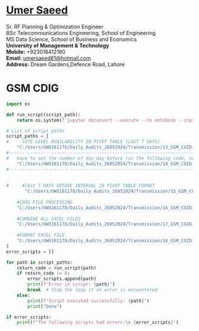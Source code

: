 #  [Umer Saeed](https://www.linkedin.com/in/engumersaeed/)
Sr. RF Planning & Optimization Engineer<br>
BSc Telecommunications Engineering, School of Engineering<br>
MS Data Science, School of Business and Economics<br>
**University of Management & Technology**<br>
**Mobile:**     +923018412180<br>
**Email:**  umersaeed81@hotmail.com<br>
**Address:** Dream Gardens,Defence Road, Lahore<br>

# GSM CDIG


```python
import os

def run_script(script_path):
    return os.system(f'jupyter nbconvert --execute --to notebook --inplace {script_path}')

# List of script paths
script_paths = [
#     SITE LEVEL AVAILABILITY IN PIVOT TABLE (LAST 7 DAYS)
    "C:/Users/UWX161178/Daily_Audits_26052024/Transmission/13_GSM_CGID_Logs_Analysis_A.ipynb",
#-----------------------------------------------------------------------------------------------------#
#   Have to set the number of day day before run the following code, normall on weekend
    "C:/Users/UWX161178/Daily_Audits_26052024/Transmission/14_GSM_CGID_Logs_Analysis_B.ipynb",
#-----------------------------------------------------------------------------------------------------#
    
    
#     #lAst 7 DAYS OUTAGE INTERVAL IN PIVOT TABLE FORMAT
       "C:/Users/UWX161178/Daily_Audits_26052024/Transmission/15_GSM_CGID_Logs_Analysis_C.ipynb",
   
    #CDIG FILE PROCESSING
    "C:/Users/UWX161178/Daily_Audits_26052024/Transmission/16_GSM_CGID_Logs_Analysis_D.ipynb",
    
    #COMBINE ALL EXCEL FILES
    "C:/Users/UWX161178/Daily_Audits_26052024/Transmission/17_GSM_CGID_Logs_Analysis_E.ipynb",
    
    #FORMAT EXCEL FILE
    "C:/Users/UWX161178/Daily_Audits_26052024/Transmission/18_GSM_CGID_Logs_Analysis_F.ipynb"
]
error_scripts = []

for path in script_paths:
    return_code = run_script(path)
    if return_code != 0:
        error_scripts.append(path)
        print(f"Error in script: {path}")
        break  # Stop the loop if an error is encountered
    else:
        print(f"Script executed successfully: {path}")
        print("Done")

if error_scripts:
    print(f"The following scripts had errors:\n {error_scripts}")
```
